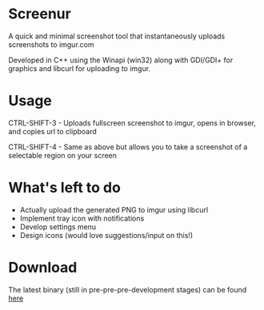 # Screenur
A quick and minimal screenshot tool that instantaneously uploads screenshots to imgur.com

Developed in C++ using the Winapi (win32) along with GDI/GDI+ for graphics and libcurl for uploading to imgur. 

# Usage
CTRL-SHIFT-3 - Uploads fullscreen screenshot to imgur, opens in browser, and copies url to clipboard

CTRL-SHIFT-4 - Same as above but allows you to take a screenshot of a selectable region on your screen

# What's left to do
- Actually upload the generated PNG to imgur using libcurl
- Implement tray icon with notifications
- Develop settings menu
- Design icons (would love suggestions/input on this!)

# Download
The latest binary (still in pre-pre-pre-development stages) can be found [here](https://github.com/Shivang44/Screenur/raw/master/Screenur.exe)
